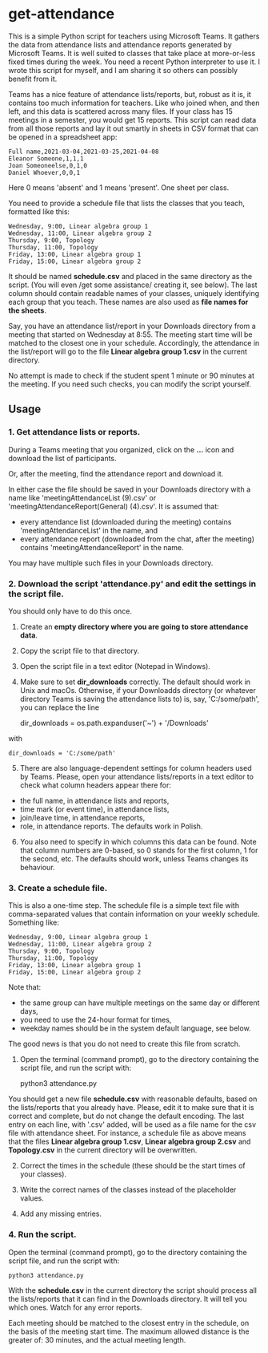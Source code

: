 # get-attendance

This is a simple Python script for teachers using Microsoft Teams. It gathers the data from attendance lists and attendance reports generated by Microsoft Teams. It is well suited to classes that take place at more-or-less fixed times during the week. You need a recent Python interpreter to use it. I wrote this script for myself, and I am sharing it so others can possibly benefit from it.

Teams has a nice feature of attendance lists/reports, but, robust as it is, it contains too much information for teachers. Like who joined when, and then left, and this data is scattered across many files. If your class has 15 meetings in a semester, you would get 15 reports. This script can read data from all those reports and lay it out smartly in sheets in CSV format that can be opened in a spreadsheet app:

    Full name,2021-03-04,2021-03-25,2021-04-08
    Eleanor Someone,1,1,1
    Joan Someoneelse,0,1,0
    Daniel Whoever,0,0,1

Here 0 means 'absent' and 1 means 'present'. One sheet per class.

You need to provide a schedule file that lists the classes that you teach, formatted like this:

    Wednesday, 9:00, Linear algebra group 1
    Wednesday, 11:00, Linear algebra group 2
    Thursday, 9:00, Topology
    Thursday, 11:00, Topology
    Friday, 13:00, Linear algebra group 1
    Friday, 15:00, Linear algebra group 2

It should be named **schedule.csv** and placed in the same directory as the script. (You will even /get some assistance/ creating it, see below). The last column should contain readable names of your classes, uniquely identifying each group that you teach. These names are also used as **file names for the sheets**.

Say, you have an attendance list/report in your Downloads directory from a meeting that started on Wednesday at 8:55. The meeting start time will be matched to the closest one in your schedule. Accordingly, the attendance in the list/report will go to the file **Linear algebra group 1.csv** in the current directory. 

No attempt is made to check if the student spent 1 minute or 90 minutes at the meeting. If you need such checks, you can modify the script yourself.

## Usage

### 1. Get attendance lists or reports.

During a Teams meeting that you organized, click on the **...** icon and download the list of participants.

Or, after the meeting, find the attendance report and download it.

In either case the file should be saved in your Downloads directory with a name like 'meetingAttendanceList (9).csv' or 'meetingAttendanceReport(General) (4).csv'. It is assumed that:
* every attendance list (downloaded during the meeting) contains 'meetingAttendanceList' in the name, and
* every attendance report (downloaded from the chat, after the meeting) contains 'meetingAttendanceReport' in the name.

You may have multiple such files in your Downloads directory.

### 2. Download the script 'attendance.py' and edit the settings in the script file.

You should only have to do this once. 
1. Create an **empty directory where you are going to store attendance data**. 
2. Copy the script file to that directory. 
3. Open the script file in a text editor (Notepad in Windows). 
4. Make sure to set **dir_downloads** correctly. The default should work in Unix and macOs. Otherwise, if your Downloadds directory (or whatever directory Teams is saving the attendance lists to) is, say, 'C:/some/path', you can replace the line

    dir_downloads = os.path.expanduser('~') + '/Downloads'

with

    dir_downloads = 'C:/some/path'

5. There are also language-dependent settings for column headers used by Teams. Please, open your attendance lists/reports in a text editor to check what column headers appear there for:
* the full name, in attendance lists and reports,
* time mark (or event time), in attendance lists,
* join/leave time, in attendance reports,
* role, in attendance reports.
The defaults work in Polish.

6. You also need to specify in which columns this data can be found. Note that column numbers are 0-based, so 0 stands for the first column, 1 for the second, etc. The defaults should work, unless Teams changes its behaviour.

### 3. Create a schedule file.

This is also a one-time step. The schedule file is a simple text file with comma-separated values that contain information on your weekly schedule. Something like:

    Wednesday, 9:00, Linear algebra group 1
    Wednesday, 11:00, Linear algebra group 2
    Thursday, 9:00, Topology
    Thursday, 11:00, Topology
    Friday, 13:00, Linear algebra group 1
    Friday, 15:00, Linear algebra group 2

Note that:
* the same group can have multiple meetings on the same day or different days,
* you need to use the 24-hour format for times,
* weekday names should be in the system default language, see below.

The good news is that you do not need to create this file from scratch. 

1. Open the terminal (command prompt), go to the directory containing the script file, and run the script with:

    python3 attendance.py

You should get a new file **schedule.csv** with reasonable defaults, based on the lists/reports that you already have. Please, edit it to make sure that it is correct and complete, but do not change the default encoding. The last entry on each line, with '.csv' added, will be used as a file name for the csv file with attendance sheet. For instance, a schedule file as above means that the files **Linear algebra group 1.csv**, **Linear algebra group 2.csv** and **Topology.csv** in the current directory will be overwritten.

2. Correct the times in the schedule (these should be the start times of your classes).

3. Write the correct names of the classes instead of the placeholder values.

4. Add any missing entries.

### 4. Run the script.

Open the terminal (command prompt), go to the directory containing the script file, and run the script with:

    python3 attendance.py
    
With the **schedule.csv** in the current directory the script should process all the lists/reports that it can find in the Downloads directory. It will tell you which ones. Watch for any error reports.

Each meeting should be matched to the closest entry in the schedule, on the basis of the meeting start time. The maximum allowed distance is the greater of: 30 minutes, and the actual meeting length.

